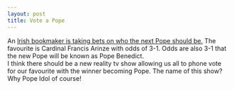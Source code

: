 ```yaml
--- 
layout: post
title: Vote a Pope
---
```

An [Irish bookmaker is taking bets on who the next Pope should be.](http://news.bbc.co.uk/1/hi/world/europe/4437469.stm) The favourite is Cardinal Francis Arinze with odds of 3-1. Odds are also 3-1 that the new Pope will be known as Pope Benedict. <br />I think there should be a new reality tv show allowing us all to phone vote for our favourite with the winner becoming Pope. The name of this show? Why Pope Idol of course!

